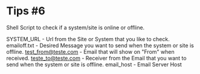 # Tips #6
Shell Script to check if a system/site is online or offline.

SYSTEM_URL - Url from the Site or System that you like to check.
emailoff.txt - Desired Message you want to send when the system or site is offline.
test_from@teste.com - Email that will show on "From" when received.
teste_to@teste.com - Receiver from the Email that you want to send when the system or site is offline.
email_host - Email Server Host